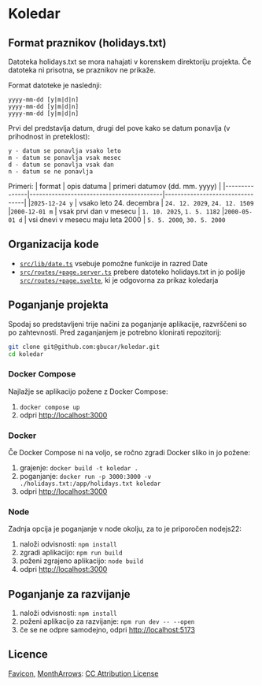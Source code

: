 # Koledar

## Format praznikov (holidays.txt)
Datoteka holidays.txt se mora nahajati v korenskem direktoriju projekta.
Če datoteka ni prisotna, se praznikov ne prikaže.

Format datoteke je naslednji:

```
yyyy-mm-dd [y|m|d|n]
yyyy-mm-dd [y|m|d|n]
yyyy-mm-dd [y|m|d|n]
```

Prvi del predstavlja datum, drugi del pove kako se datum ponavlja (v prihodnost in preteklost):

```
y - datum se ponavlja vsako leto
m - datum se ponavlja vsak mesec
d - datum se ponavlja vsak dan
n - datum se ne ponavlja
```

Primeri:
| format        | opis datuma                              | primeri datumov (dd. mm. yyyy)  |
|---------------|------------------------------------------|---------------------------------|
|`2025-12-24 y` | vsako leto 24. decembra                  | `24. 12. 2029`, `24. 12. 1509`
|`2000-12-01 m` | vsak prvi dan v mesecu                   | `1. 10. 2025`, `1. 5. 1182`
|`2000-05-01 d` | vsi dnevi v mesecu maju leta 2000        | `5. 5. 2000`, `30. 5. 2000`

## Organizacija kode
- [`src/lib/date.ts`](`src/lib/date.ts`) vsebuje pomožne funkcije in razred Date
- [`src/routes/+page.server.ts`](`src/routes/+page.server.ts`) prebere datoteko holidays.txt in jo pošlje [`src/routes/+page.svelte`](`src/routes/+page.svelte`), ki je odgovorna za prikaz koledarja

## Poganjanje projekta
Spodaj so predstavljeni trije načini za poganjanje aplikacije, razvrščeni so po zahtevnosti.
Pred zaganjanjem je potrebno klonirati repozitorij:
```bash
git clone git@github.com:gbucar/koledar.git
cd koledar
```

### Docker Compose
Najlažje se aplikacijo požene z Docker Compose:
1. `docker compose up`
2. odpri [http://localhost:3000](http://localhost:3000)

### Docker
Če Docker Compose ni na voljo, se ročno zgradi Docker sliko in jo požene:
1. grajenje: `docker build -t koledar .`
2. poganjanje: `docker run -p 3000:3000 -v ./holidays.txt:/app/holidays.txt koledar`
3. odpri [http://localhost:3000](http://localhost:3000)

### Node
Zadnja opcija je poganjanje v node okolju, za to je priporočen nodejs22:
1. naloži odvisnosti: `npm install`
2. zgradi aplikacijo: `npm run build`
3. poženi zgrajeno aplikacijo: `node build`
4. odpri [http://localhost:3000](http://localhost:3000)

## Poganjanje za razvijanje
1. naloži odvisnosti: `npm install`
2. poženi aplikacijo za razvijanje: `npm run dev -- --open`
3. če se ne odpre samodejno, odpri [http://localhost:5173](http://localhost:5173)

## Licence
[Favicon](https://www.svgrepo.com/svg/533385/calendar-check), [MonthArrows](https://www.svgrepo.com/svg/520523/arrow-left-5): [CC Attribution License](https://www.creativecommons.org/licenses/by-nc/4.0/deed.en)
